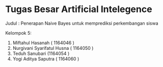 # Tugas Besar Artificial Intelegence

Judul :
Penerapan Naive Bayes untuk memprediksi perkembangan siswa

Kelompok 5:
1. Miftahul Hasanah ( 1164046 )
2. Nurgivani Syarifatul Husna ( 1164050 )
3. Teduh Sanubari (1164054 )
4. Yogi Aditya Saputra ( 1164060 )
